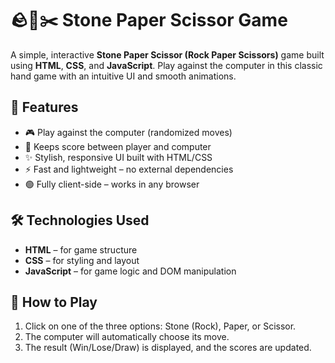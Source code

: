 # 🪨📄✂️ Stone Paper Scissor Game

A simple, interactive **Stone Paper Scissor (Rock Paper Scissors)** game built using **HTML**, **CSS**, and **JavaScript**. Play against the computer in this classic hand game with an intuitive UI and smooth animations.

## 🚀 Features

- 🎮 Play against the computer (randomized moves)
- 🧠 Keeps score between player and computer
- ✨ Stylish, responsive UI built with HTML/CSS
- ⚡ Fast and lightweight – no external dependencies
- 🟢 Fully client-side – works in any browser

## 🛠️ Technologies Used

- **HTML** – for game structure
- **CSS** – for styling and layout
- **JavaScript** – for game logic and DOM manipulation

## 🧩 How to Play

1. Click on one of the three options: Stone (Rock), Paper, or Scissor.
2. The computer will automatically choose its move.
3. The result (Win/Lose/Draw) is displayed, and the scores are updated.
